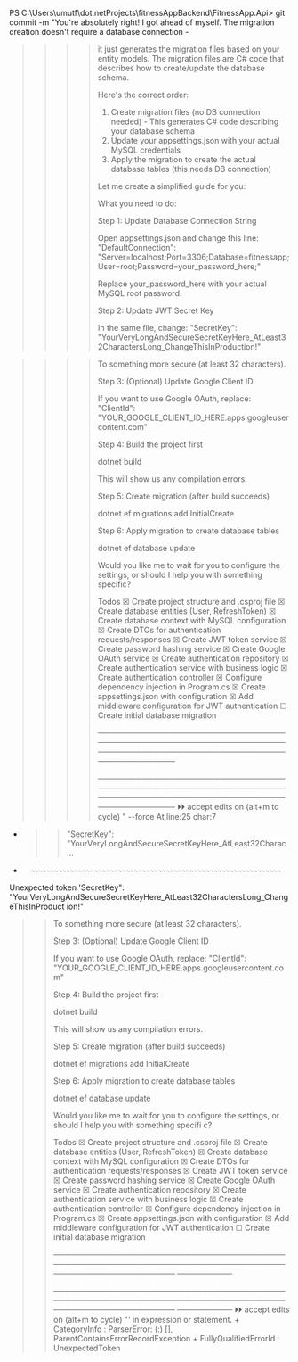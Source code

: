 PS C:\Users\umutf\dot.netProjects\fitnessAppBackend\FitnessApp.Api> git commit -m "You're absolutely right! I got ahead of myself. The migration creation doesn't require a database connection -
>> >>    it just generates the migration files based on your entity models. The migration files are C# code that
>> >>   describes how to create/update the database schema.
>> >>
>> >>   Here's the correct order:
>> >>
>> >>   1. Create migration files (no DB connection needed) - This generates C# code describing your database schema
>> >>   2. Update your appsettings.json with your actual MySQL credentials
>> >>   3. Apply the migration to create the actual database tables (this needs DB connection)
>> >>
>> >>   Let me create a simplified guide for you:
>> >>
>> >>   What you need to do:
>> >>
>> >>   Step 1: Update Database Connection String
>> >>
>> >>   Open appsettings.json and change this line:
>> >>   "DefaultConnection": "Server=localhost;Port=3306;Database=fitnessapp;User=root;Password=your_password_here;"
>> >>
>> >>   Replace your_password_here with your actual MySQL root password.
>> >>
>> >>   Step 2: Update JWT Secret Key
>> >>
>> >>   In the same file, change:
>> >>   "SecretKey": "YourVeryLongAndSecureSecretKeyHere_AtLeast32CharactersLong_ChangeThisInProduction!"     

>> >>
>> >>   To something more secure (at least 32 characters).
>> >>
>> >>   Step 3: (Optional) Update Google Client ID
>> >>
>> >>   If you want to use Google OAuth, replace:
>> >>   "ClientId": "YOUR_GOOGLE_CLIENT_ID_HERE.apps.googleusercontent.com"
>> >>
>> >>   Step 4: Build the project first
>> >>
>> >>   dotnet build
>> >>
>> >>   This will show us any compilation errors.
>> >>
>> >>   Step 5: Create migration (after build succeeds)
>> >>
>> >>   dotnet ef migrations add InitialCreate
>> >>
>> >>   Step 6: Apply migration to create database tables
>> >>
>> >>   dotnet ef database update
>> >>
>> >>   Would you like me to wait for you to configure the settings, or should I help you with something specific?
>> >>
>> >>   Todos
>> >>   ☒ Create project structure and .csproj file
>> >>   ☒ Create database entities (User, RefreshToken)
>> >>   ☒ Create database context with MySQL configuration
>> >>   ☒ Create DTOs for authentication requests/responses
>> >>   ☒ Create JWT token service
>> >>   ☒ Create password hashing service
>> >>   ☒ Create Google OAuth service
>> >>   ☒ Create authentication repository
>> >>   ☒ Create authentication service with business logic
>> >>   ☒ Create authentication controller
>> >>   ☒ Configure dependency injection in Program.cs
>> >>   ☒ Create appsettings.json with configuration
>> >>   ☒ Add middleware configuration for JWT authentication
>> >>   ☐ Create initial database migration
>> >>
>> >> ────────────────────────────────────────────────────────────────────────────────────────────────────────────────────
>> >> >
>> >> ────────────────────────────────────────────────────────────────────────────────────────────────────────────────────
>> >>   ⏵⏵ accept edits on (alt+m to cycle)
>> >> " --force
At line:25 char:7
+ >>   "SecretKey": "YourVeryLongAndSecureSecretKeyHere_AtLeast32Charac ...
+       ~~~~~~~~~~~~~~~~~~~~~~~~~~~~~~~~~~~~~~~~~~~~~~~~~~~~~~~~~~~~~~~
Unexpected token 'SecretKey": "YourVeryLongAndSecureSecretKeyHere_AtLeast32CharactersLong_ChangeThisInProduct 
ion!"
>>
>>   To something more secure (at least 32 characters).
>>
>>   Step 3: (Optional) Update Google Client ID
>>
>>   If you want to use Google OAuth, replace:
>>   "ClientId": "YOUR_GOOGLE_CLIENT_ID_HERE.apps.googleusercontent.com"
>>
>>   Step 4: Build the project first
>>
>>   dotnet build
>>
>>   This will show us any compilation errors.
>>
>>   Step 5: Create migration (after build succeeds)
>>
>>   dotnet ef migrations add InitialCreate
>>
>>   Step 6: Apply migration to create database tables
>>
>>   dotnet ef database update
>>
>>   Would you like me to wait for you to configure the settings, or should I help you with something specifi 
c?
>>
>>   Todos
>>   ☒ Create project structure and .csproj file
>>   ☒ Create database entities (User, RefreshToken)
>>   ☒ Create database context with MySQL configuration
>>   ☒ Create DTOs for authentication requests/responses
>>   ☒ Create JWT token service
>>   ☒ Create password hashing service
>>   ☒ Create Google OAuth service
>>   ☒ Create authentication repository
>>   ☒ Create authentication service with business logic
>>   ☒ Create authentication controller
>>   ☒ Configure dependency injection in Program.cs
>>   ☒ Create appsettings.json with configuration
>>   ☒ Add middleware configuration for JWT authentication
>>   ☐ Create initial database migration
>>
>> ────────────────────────────────────────────────────────────────────────────────────────────────────────── 
──────────
>> >
>> ────────────────────────────────────────────────────────────────────────────────────────────────────────── 
──────────
>>   ⏵⏵ accept edits on (alt+m to cycle)
>> "' in expression or statement.
    + CategoryInfo          : ParserError: (:) [], ParentContainsErrorRecordException
    + FullyQualifiedErrorId : UnexpectedToken
